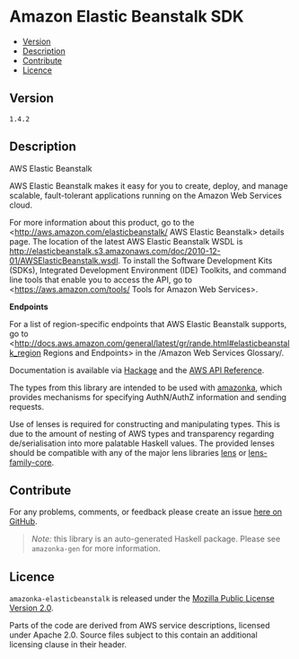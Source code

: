 # Amazon Elastic Beanstalk SDK

* [Version](#version)
* [Description](#description)
* [Contribute](#contribute)
* [Licence](#licence)


## Version

`1.4.2`


## Description

AWS Elastic Beanstalk

AWS Elastic Beanstalk makes it easy for you to create, deploy, and manage scalable, fault-tolerant applications running on the Amazon Web Services cloud.

For more information about this product, go to the <http://aws.amazon.com/elasticbeanstalk/ AWS Elastic Beanstalk> details page. The location of the latest AWS Elastic Beanstalk WSDL is <http://elasticbeanstalk.s3.amazonaws.com/doc/2010-12-01/AWSElasticBeanstalk.wsdl>. To install the Software Development Kits (SDKs), Integrated Development Environment (IDE) Toolkits, and command line tools that enable you to access the API, go to <https://aws.amazon.com/tools/ Tools for Amazon Web Services>.

__Endpoints__

For a list of region-specific endpoints that AWS Elastic Beanstalk supports, go to <http://docs.aws.amazon.com/general/latest/gr/rande.html#elasticbeanstalk_region Regions and Endpoints> in the /Amazon Web Services Glossary/.

Documentation is available via [Hackage](http://hackage.haskell.org/package/amazonka-elasticbeanstalk)
and the [AWS API Reference](https://aws.amazon.com/documentation/).

The types from this library are intended to be used with [amazonka](http://hackage.haskell.org/package/amazonka),
which provides mechanisms for specifying AuthN/AuthZ information and sending requests.

Use of lenses is required for constructing and manipulating types.
This is due to the amount of nesting of AWS types and transparency regarding
de/serialisation into more palatable Haskell values.
The provided lenses should be compatible with any of the major lens libraries
[lens](http://hackage.haskell.org/package/lens) or [lens-family-core](http://hackage.haskell.org/package/lens-family-core).

## Contribute

For any problems, comments, or feedback please create an issue [here on GitHub](https://github.com/brendanhay/amazonka/issues).

> _Note:_ this library is an auto-generated Haskell package. Please see `amazonka-gen` for more information.


## Licence

`amazonka-elasticbeanstalk` is released under the [Mozilla Public License Version 2.0](http://www.mozilla.org/MPL/).

Parts of the code are derived from AWS service descriptions, licensed under Apache 2.0.
Source files subject to this contain an additional licensing clause in their header.
